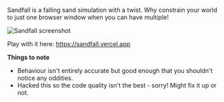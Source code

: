 Sandfall is a falling sand simulation with a twist. Why constrain your world to just one browser window when you can have multiple!

![Sandfall screenshot](/poster/image.png)

Play with it here: https://sandfall.vercel.app

**Things to note**
- Behaviour isn't entirely accurate but good enough that you shouldn't notice any oddities.
- Hacked this so the code quality isn't the best - sorry! Might fix it up or not.